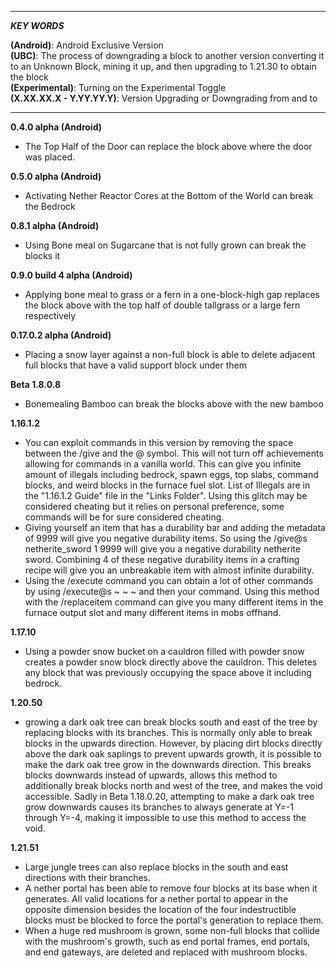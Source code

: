 ______________________________________________________________________________________________________________________________________
***KEY WORDS***

**(Android)**: Android Exclusive Version
<br>
**(UBC)**: The process of downgrading a block to another version converting it to an Unknown Block, mining it up, and then upgrading to 1.21.30 to obtain the block
<br>
**(Experimental)**: Turning on the Experimental Toggle
<br>
**(X.XX.XX.X - Y.YY.YY.Y)**: Version Upgrading or Downgrading from and to 
______________________________________________________________________________________________________________________________________

**0.4.0 alpha (Android)**
- The Top Half of the Door can replace the block above where the door was placed. 

**0.5.0 alpha (Android)**
- Activating Nether Reactor Cores at the Bottom of the World can break the Bedrock

**0.8.1 alpha (Android)**
- Using Bone meal on Sugarcane that is not fully grown can break the blocks it

**0.9.0 build 4 alpha (Android)**
- Applying bone meal to grass or a fern in a one-block-high gap replaces the block above with the top half of double tallgrass or a large fern respectively

**0.17.0.2 alpha (Android)**
- Placing a snow layer against a non-full block is able to delete adjacent full blocks that have a valid support block under them

**Beta 1.8.0.8**
- Bonemealing Bamboo can break the blocks above with the new bamboo

**1.16.1.2**
- You can exploit commands in this version by removing the space between the /give and the @ symbol. This will not turn off achievements allowing for commands in a vanilla world. This can give you infinite amount of illegals including bedrock, spawn eggs, top slabs, command blocks, and weird blocks in the furnace fuel slot. List of Illegals are in the "1.16.1.2 Guide" file in the "Links Folder". Using this glitch may be considered cheating but it relies on personal preference, some commands will be for sure considered cheating. 
- Giving yourself an item that has a durability bar and adding the metadata of 9999 will give you negative durability items. So using the /give@s netherite_sword 1 9999 will give you a negative durability netherite sword. Combining 4 of these negative durability items in a crafting recipe will give you an unbreakable item with almost infinite durability.
- Using the /execute command you can obtain a lot of other commands by using /execute@s ~ ~ ~ and then your command. Using this method with the /replaceitem command can give you many different items in the furnace output slot and many different items in mobs offhand.

**1.17.10**
- Using a powder snow bucket on a cauldron filled with powder snow creates a powder snow block directly above the cauldron. This deletes any block that was previously occupying the space above it including bedrock.

**1.20.50**
- growing a dark oak tree can break blocks south and east of the tree by replacing blocks with its branches. This is normally only able to break blocks in the upwards direction. However, by placing dirt blocks directly above the dark oak saplings to prevent upwards growth, it is possible to make the dark oak tree grow in the downwards direction. This breaks blocks downwards instead of upwards, allows this method to additionally break blocks north and west of the tree, and makes the void accessible. Sadly in Beta 1.18.0.20, attempting to make a dark oak tree grow downwards causes its branches to always generate at Y=-1 through Y=-4, making it impossible to use this method to access the void.

**1.21.51**
- Large jungle trees can also replace blocks in the south and east directions with their branches.
- A nether portal has been able to remove four blocks at its base when it generates. All valid locations for a nether portal to appear in the opposite dimension besides the location of the four indestructible blocks must be blocked to force the portal's generation to replace them.
- When a huge red mushroom is grown, some non-full blocks that collide with the mushroom's growth, such as end portal frames, end portals, and end gateways, are deleted and replaced with mushroom blocks.
